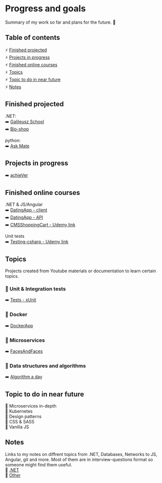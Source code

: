 # Progress and goals
Summary of my work so far and plans for the future.  :dart:

## Table of contents
:zap: [Finished projected](#finished-projected)  
:zap: [Projects in progress](#projects-in-progress)  
:zap: [Finished online courses](#finished-online-courses)  
:zap: [Topics](#topics)  
:zap: [Topic to do in near future](#topic-to-do-in-near-future)  
:zap: [Notes](#notes)  

## Finished projected
.NET:  
:arrow_right: [Galileusz School](https://github.com/franekfranek/GalileuszSchool)  
:arrow_right: [Bio-shop](https://github.com/franekfranek/Bio-shop)  

python:  
:arrow_right: [Ask Mate](https://github.com/franekfranek/ask-mate-python)

## Projects in progress
:arrow_right: [achieVer](https://github.com/franekfranek/achieVer)


## Finished online courses
.NET & JS/Angular  
:arrow_right: [DatingApp - client](https://github.com/franekfranek/DatingAppSPA)  
:arrow_right: [DatingApp - API](https://github.com/franekfranek/DatingApp.API)  
:arrow_right: [CMSShoppingCart - Udemy link](https://www.udemy.com/course/complete-aspnet-core-31-learn-by-building-projects/)  

Unit tests  
:arrow_right: [Testing-csharp - Udemy link](https://www.udemy.com/course/unit-testing-csharp/)

## Topics
Projects created from Youtube materials or documentation to learn certain topics.

### :large_orange_diamond: Unit & Integration tests
:arrow_right: [Tests - xUnit](https://github.com/franekfranek/TestsProject---xUnit)

### :large_orange_diamond: Docker
:arrow_right: [DockerApp](https://github.com/franekfranek/DockerTestApp)

### :large_orange_diamond: Microservices
:arrow_right: [FacesAndFaces](https://github.com/franekfranek/FacesAndFaces)

### :large_orange_diamond: Data structures and algorithms 
:arrow_right: [Algorithm a day](https://github.com/franekfranek/Algorithm_A_Day)

## Topic to do in near future
:large_orange_diamond: Microservices in-depth  
:large_orange_diamond: Kubernetes  
:large_orange_diamond: Design patterns  
:large_orange_diamond: CSS & SASS  
:large_orange_diamond: Vanilla JS  

## Notes
Links to my notes on diffrent topics from .NET, Databases, Networks to JS, Angular, git and more.
Most of them are in interview-questions format so someone might find them useful.  
 :page_facing_up: [.NET](https://docs.google.com/document/d/1u2GAGz6fowXVAsrvJ3jQTMF0Z8ieKgcjycadu0GK93U/edit?usp=sharing)  
 :page_facing_up: [Other](https://drive.google.com/drive/folders/1xNQRDs30qPLG0zv0mQwfuQ-Xa3_Q3tT0?usp=sharing)
